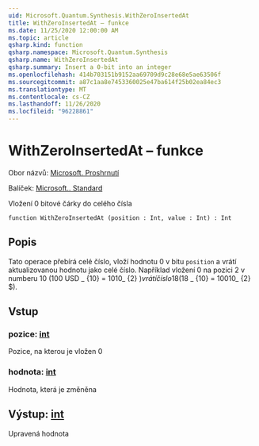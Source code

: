 ```yaml
---
uid: Microsoft.Quantum.Synthesis.WithZeroInsertedAt
title: WithZeroInsertedAt – funkce
ms.date: 11/25/2020 12:00:00 AM
ms.topic: article
qsharp.kind: function
qsharp.namespace: Microsoft.Quantum.Synthesis
qsharp.name: WithZeroInsertedAt
qsharp.summary: Insert a 0-bit into an integer
ms.openlocfilehash: 414b703151b9152aa69709d9c28e68e5ae63506f
ms.sourcegitcommit: a87c1aa8e7453360025e47ba614f25b02ea84ec3
ms.translationtype: MT
ms.contentlocale: cs-CZ
ms.lasthandoff: 11/26/2020
ms.locfileid: "96228861"
---
```

# <a name="withzeroinsertedat-function"></a>WithZeroInsertedAt – funkce

Obor názvů: [Microsoft. Proshrnutí](xref:Microsoft.Quantum.Synthesis)

Balíček: [Microsoft.. Standard](https://nuget.org/packages/Microsoft.Quantum.Standard)


Vložení 0 bitové čárky do celého čísla

```qsharp
function WithZeroInsertedAt (position : Int, value : Int) : Int
```


## <a name="description"></a>Popis

Tato operace přebírá celé číslo, vloží hodnotu 0 v bitu `position` a vrátí aktualizovanou hodnotu jako celé číslo.  Například vložení 0 na pozici 2 v numberu 10 (100 USD _ {10} = 1010_ {2} $) vrátí číslo 18 ($18 _ {10} = 10010_ {2} $).

## <a name="input"></a>Vstup

### <a name="position--int"></a>pozice: [int](xref:microsoft.quantum.lang-ref.int)

Pozice, na kterou je vložen 0


### <a name="value--int"></a>hodnota: [int](xref:microsoft.quantum.lang-ref.int)

Hodnota, která je změněna



## <a name="output--int"></a>Výstup: [int](xref:microsoft.quantum.lang-ref.int)

Upravená hodnota
